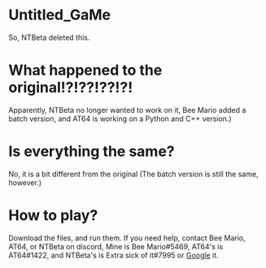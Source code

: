 # Untitled_GaMe
So, NTBeta deleted this. 

# What happened to the original!?!??!??!?!

Apparently, NTBeta no longer wanted to work on it, Bee Mario added a batch version, and AT64 is working on a Python and C++ version.)

# Is everything the same?

No, it is a bit different from the original (The batch version is still the same, however.)

# How to play?

Download the files, and run them. If you need help, contact Bee Mario, AT64, or NTBeta on discord, Mine is Bee Mario#5469, AT64's is AT64#1422, and NTBeta's is Extra sick of it#7995 or [Google](https://google.com/) it.
